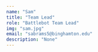 ```yaml
---
name: "Sam"
title: "Team Lead"
role: "Battlebot Team Lead"
img: "sam.jpg"
email: "sabrams5@binghamton.edu"
description: "None"
---
```

